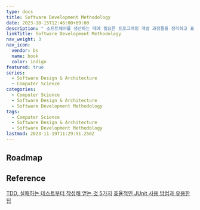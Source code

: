 ```yaml
---
type: docs
title: Software Development Methodology
date: 2023-10-15T12:46:00+09:00
description: " 소프트웨어를 생산하는 데에 필요한 프로그래밍 개발 과정들을 정리하고 표준화하여 프로그래머들이 프로그래밍 개발과정에서 각개인이 개발과정에서의 일관성을 유지하고 프로그래머들간의 효과적인 협업이 이루어질수 있도록 돕기 위한 방법"
linkTitle: Software Development Methodology
nav_weight: 3
nav_icon:
  vendor: bs
  name: book
  color: indigo
featured: true
series:
  - Software Design & Architecture
  - Computer Science
categories:
  - Computer Science
  - Software Design & Architecture
  - Software Development Methodology
tags:
  - Computer Science
  - Software Design & Architecture
  - Software Development Methodology
lastmod: 2023-11-19T11:29:51.250Z
---
```


## Roadmap

## Reference

[TDD, 실패하는 테스트부터 작성해 얻는 것 5가지](https://yozm.wishket.com/magazine/detail/2308/)
[효율적인 JUnit 사용 방법과 유용한 팁](https://yozm.wishket.com/magazine/detail/1748/)
